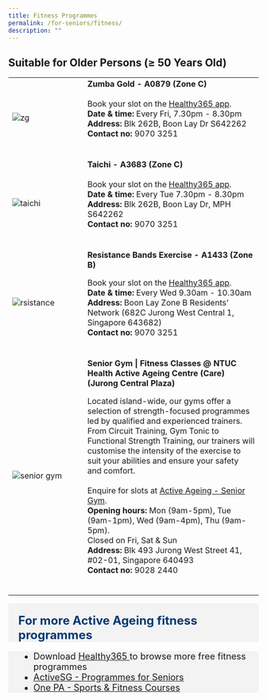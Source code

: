 ```yaml
---
title: Fitness Programmes
permalink: /for-seniors/fitness/
description: ""
---
```

## Suitable for Older Persons (≥ 50 Years Old) 

<table style="width:100%">
  <tbody><tr>
		
</tr><tr>
    <td style="width:30%">
      <img src="https://assets.avenueone.sg/wp-content/uploads/2019/01/best-zumba-class-singapore-zinga-fitness.jpg" alt="zg">
    </td>	
    <td style="width:70%">
			<b>	Zumba Gold - A0879 (Zone C)</b>
   <br><br>
Book your slot on the <a href="https://www.healthhub.sg/programmes/197/healthyliving" target="_blank">Healthy365 app</a>. <br>
			<b> Date &amp; time:</b> Every Fri, 7.30pm - 8.30pm <br>
			<b> Address:</b> Blk 262B, Boon Lay Dr  S642262 <br>
			<b> Contact no: </b> 9070 3251 <br>
	<br><p></p></td>
</tr>

<tr>
    <td style="width:30%">
      <img src="https://static.thehoneycombers.com/wp-content/uploads/sites/2/2017/12/957694-Taiji-and-Qigong-classes-at-Singapore-Chinese-Cultural-Centre-Photo-Credit-to-Singapore-Chinese-Cultural-Centre-768x512.jpg" alt="taichi">
    </td>	
    <td style="width:70%">
      			<b>	Taichi - A3683 (Zone C)</b>
   <br><br>
Book your slot on the <a href="https://www.healthhub.sg/programmes/197/healthyliving" target="_blank">Healthy365 app</a>. <br>
			<b> Date &amp; time:</b> Every Tue 7.30pm - 8.30pm<br>
			<b> Address:</b> Blk 262B, Boon Lay Dr, MPH S642262<br>
			<b> Contact no: </b> 9070 3251 <br>
    <br><p></p></td>
  </tr>
	
<tr>
    <td style="width:30%">
      <img src="https://wisefitnessacademy.com/wp-content/uploads/2021/05/resistance-bands-for-elderly-.jpg" alt="rsistance">
    </td>	
    <td style="width:70%">
      			<b>Resistance Bands Exercise - A1433 (Zone B)</b><p>
		Book your slot on the <a href="https://www.healthhub.sg/programmes/197/healthyliving" target="_blank">Healthy365 app</a>. <br>
			<b> Date &amp; time:</b> Every Wed 9.30am - 10.30am <br>
			<b> Address:</b> Boon Lay Zone B Residents' Network (682C Jurong West Central 1, Singapore 643682)<br>
			<b> Contact no: </b> 9070 3251<br>
			 <br></p><p></p></td>
  </tr>
		<tr>
    <td style="width:30%">
      <img src="https://assets-prod.ntuchealth.sg/nh/_1200x630_crop_center-center_82_none/IMG_1681-3.jpg?mtime=1661392967" alt="senior gym">
    </td>	
    <td style="width:70%">
      			<b>Senior Gym | Fitness Classes @ NTUC Health Active Ageing Centre (Care) (Jurong Central Plaza)</b><p>
		Located island-wide, our gyms offer a selection of strength-focused programmes led by qualified and experienced trainers. From Circuit Training, Gym Tonic to Functional Strength Training, our trainers will customise the intensity of the exercise to suit your abilities and ensure your safety and comfort.<br><br>Enquire for slots at <a href="https://ntuchealth.sg/active-ageing/services/senior-gym" target="_blank">Active Ageing - Senior Gym</a>. <br>
			<b> Opening hours:</b> Mon (9am-5pm), Tue (9am-1pm), Wed (9am-4pm), Thu (9am-5pm). <br>Closed on Fri, Sat &amp; Sun<br>
			<b> Address:</b> Blk 493 Jurong West Street 41, #02-01, Singapore 640493<br>
			<b> Contact no: </b> 9028 2440<br>
    <br></p></td>
  </tr></tbody></table><p></p><p></p>
	
	


<div style="font-size:24px; font-weight: 700; color: #063970; background-color: #f3f3f3; padding: 20px 0px 0px 20px;" class="row"> For more Active Ageing fitness programmes</div>
<div style="font-size:18px ;background-color: #f3f3f3; padding: 0px 25px 0px 20px;" class="row">
	<ul>
		<li>Download <a href="https://www.healthhub.sg/programmes/197/healthyliving" target="_blank">Healthy365 </a>   to browse more free fitness programmes
		</li><li><a href="https://www.activesgcircle.gov.sg/activehealth/seniors/programmes">ActiveSG - Programmes for Seniors</a></li>
		<li><a href="https://www.onepa.gov.sg/courses/sports-fitness">One PA - Sports &amp; Fitness Courses</a></li>
	</ul>
</div>